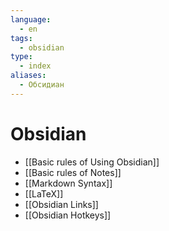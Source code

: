 ```yaml
---
language:
  - en
tags:
  - obsidian
type:
  - index
aliases:
  - Обсидиан
---
```

# Obsidian
- [[Basic rules of Using Obsidian]]
- [[Basic rules of Notes]]
- [[Markdown Syntax]]
- [[LaTeX]]
- [[Obsidian Links]]
- [[Obsidian Hotkeys]]



